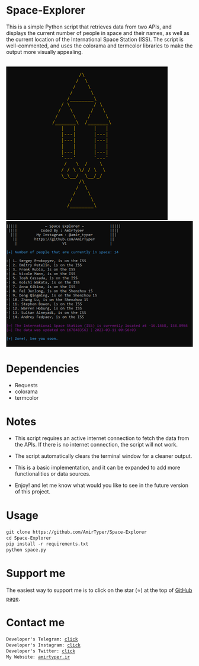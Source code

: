 # Space-Explorer
This is a simple Python script that retrieves data from two APIs, and displays the current number of people in space and their names, as well as the current location of the International Space Station (ISS). The script is well-commented, and uses the colorama and termcolor libraries to make the output more visually appealing.

<br />
<img src="Images/img1.png" />
<img src="Images/img2.png" />
<br />

# Dependencies
* Requests
* colorama
* termcolor

# Notes

* This script requires an active internet connection to fetch the data from the APIs. If there is no internet connection, the script will not work.

* The script automatically clears the terminal window for a cleaner output.
* This is a basic implementation, and it can be expanded to add more functionalities or data sources.
* Enjoy! and let me know what would you like to see in the future version of this project.

# Usage
<pre><code>git clone https://github.com/AmirTyper/Space-Explorer
cd Space-Explorer
pip install -r requirements.txt
python space.py
</code></pre>

# Support me
The easiest way to support me is to click on the star (<g-emoji class="g-emoji" alias="star" fallback-src="https://github.githubassets.com/images/icons/emoji/unicode/2b50.png">⭐</g-emoji>) at the top of <a href="https://github.com/AmirTyper/Space-Explorer">GitHub page</a>.

# Contact me
<pre><code>Developer's Telegram: <a href="https://t.me/Mr_Amir_Typer">click</a>
Developer's Instagram: <a href="https://instagram.com/amir_typer">click</a>
Developer's Twitter: <a href="https://twitter.com/AmirTyper">click</a>
My Website: <a href="https://amirtyper.ir">amirtyper.ir</a>
</code></pre>
